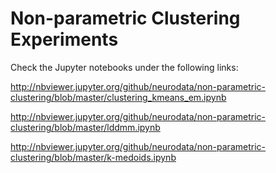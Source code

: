 # Non-parametric Clustering Experiments

Check the Jupyter notebooks under the following links:

http://nbviewer.jupyter.org/github/neurodata/non-parametric-clustering/blob/master/clustering_kmeans_em.ipynb


http://nbviewer.jupyter.org/github/neurodata/non-parametric-clustering/blob/master/lddmm.ipynb

http://nbviewer.jupyter.org/github/neurodata/non-parametric-clustering/blob/master/k-medoids.ipynb
